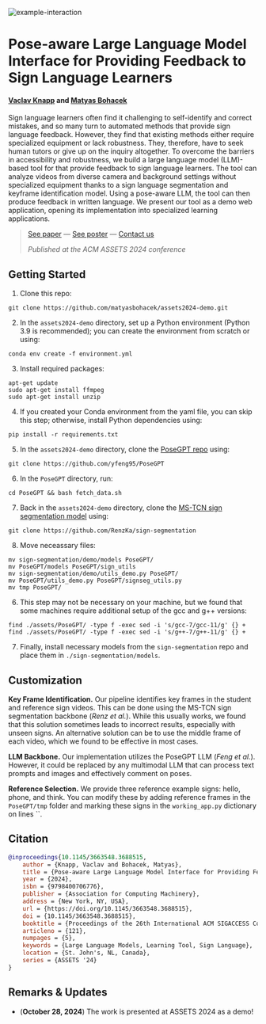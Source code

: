 
![example-interaction](https://github.com/user-attachments/assets/638656a5-3091-48bc-b813-fe63ecbf57aa)

# Pose-aware Large Language Model Interface for Providing Feedback to Sign Language Learners

#### [Vaclav Knapp](https://www.linkedin.com/in/václav-knapp-7696b624a/) and [Matyas Bohacek](https://www.matyasbohacek.com)

Sign language learners often find it challenging to self-identify and correct mistakes, and so many turn to automated methods that provide sign language feedback. However, they find that existing methods either require specialized equipment or lack robustness. They, therefore, have to seek human tutors or give up on the inquiry altogether. To overcome the barriers in accessibility and robustness, we build a large language model (LLM)-based tool for that provide feedback to sign language learners. The tool can analyze videos from diverse camera and background settings without specialized equipment thanks to a sign language segmentation and keyframe identification model. Using a pose-aware LLM, the tool can then produce feedback in written language. We present our tool as a demo web application, opening its implementation into specialized learning applications.

> [See paper](https://dl.acm.org/doi/10.1145/3663548.3688515) — [See poster]() — [Contact us](mailto:maty-at-stanford-dot-edu)
> 
> _Published at the ACM ASSETS 2024 conference_

## Getting Started

1. Clone this repo:

```git clone https://github.com/matyasbohacek/assets2024-demo.git```

2. In the `assets2024-demo` directory, set up a Python environment (Python 3.9 is recommended); you can create the environment from scratch or using:

```conda env create -f environment.yml```

3. Install required packages:

```shell
apt-get update 
sudo apt-get install ffmpeg
sudo apt-get install unzip
```

4. If you created your Conda environment from the yaml file, you can skip this step; otherwise, install Python dependencies using:

```pip install -r requirements.txt```

5. In the `assets2024-demo` directory, clone the [PoseGPT repo](https://github.com/yfeng95/PoseGP) using:

```git clone https://github.com/yfeng95/PoseGPT```

6. In the `PoseGPT` directory, run:

```cd PoseGPT && bash fetch_data.sh```

7. Back in the `assets2024-demo` directory, clone the [MS-TCN sign segmentation model](https://github.com/RenzKa/sign-segmentation) using:

```git clone https://github.com/RenzKa/sign-segmentation```

8. Move neceassary files:

```shell
mv sign-segmentation/demo/models PoseGPT/
mv PoseGPT/models PoseGPT/sign_utils
mv sign-segmentation/demo/utils_demo.py PoseGPT/
mv PoseGPT/utils_demo.py PoseGPT/signseg_utils.py
mv tmp PoseGPT/
```

6. This step may not be necessary on your machine, but we found that some machines require additional setup of the gcc and g++ versions:

```shell
find ./assets/PoseGPT/ -type f -exec sed -i 's/gcc-7/gcc-11/g' {} +
find ./assets/PoseGPT/ -type f -exec sed -i 's/g++-7/g++-11/g' {} +
```

7. Finally, install necessary models from the `sign-segmentation` repo and place them in `./sign-segmentation/models`.

## Customization

**Key Frame Identification.** Our pipeline identifies key frames in the student and reference sign videos. This can be done using the MS-TCN sign segmentation backbone (*Renz et al.*). While this usually works, we found that this solution sometimes leads to incorrect results, especially with unseen signs. An alternative solution can be to use the middle frame of each video, which we found to be effective in most cases.

**LLM Backbone.** Our implementation utilizes the PoseGPT LLM (*Feng et al.*). However, it could be replaced by any multimodal LLM that can process text prompts and images and effectively comment on poses.

**Reference Selection.** We provide three reference example signs: hello, phone, and think. You can modify these by adding reference frames in the `PoseGPT/tmp` folder and marking these signs in the `working_app.py` dictionary on lines ``.

## Citation

```bibtex
@inproceedings{10.1145/3663548.3688515,
    author = {Knapp, Vaclav and Bohacek, Matyas},
    title = {Pose-aware Large Language Model Interface for Providing Feedback to Sign Language Learners},
    year = {2024},
    isbn = {9798400706776},
    publisher = {Association for Computing Machinery},
    address = {New York, NY, USA},
    url = {https://doi.org/10.1145/3663548.3688515},
    doi = {10.1145/3663548.3688515},
    booktitle = {Proceedings of the 26th International ACM SIGACCESS Conference on Computers and Accessibility},
    articleno = {121},
    numpages = {5},
    keywords = {Large Language Models, Learning Tool, Sign Language},
    location = {St. John's, NL, Canada},
    series = {ASSETS '24}
}
```

## Remarks & Updates

- (**October 28, 2024**) The work is presented at ASSETS 2024 as a demo!
